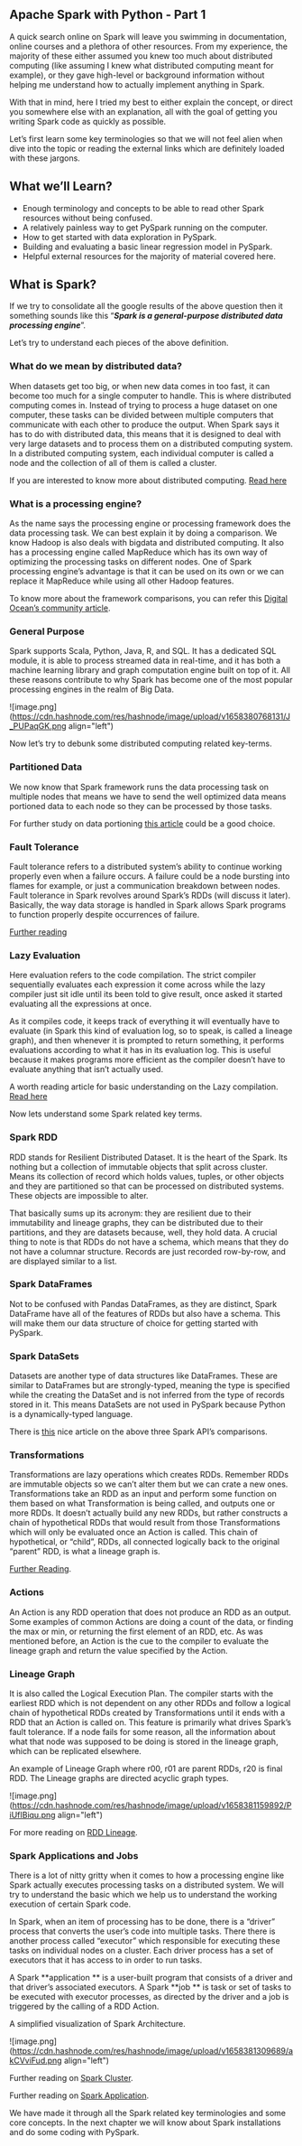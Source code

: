 ## Apache Spark with Python - Part 1

A quick search online on Spark will leave you swimming in documentation, online courses and a plethora of other resources. From my experience, the majority of these either assumed you knew too much about distributed computing (like assuming I knew what distributed computing meant for example), or they gave high-level or background information without helping me understand how to actually implement anything in Spark.

With that in mind, here I tried my best to either explain the concept, or direct you somewhere else with an explanation, all with the goal of getting you writing Spark code as quickly as possible.

Let’s first learn some key terminologies so that we will not feel alien when dive into the topic or reading the external links which are definitely loaded with these jargons.

## What we’ll Learn?

- Enough terminology and concepts to be able to read other Spark resources without being confused.
- A relatively painless way to get PySpark running on the computer.
- How to get started with data exploration in PySpark.
- Building and evaluating a basic linear regression model in PySpark.
- Helpful external resources for the majority of material covered here.

## What is Spark?

If we try to consolidate all the google results of the above question then it something sounds like this “***Spark is a general-purpose distributed data processing engine***”. 

Let’s try to understand each pieces of the above definition.

### What do we mean by distributed data?

When datasets get too big, or when new data comes in too fast, it can become too much for a single computer to handle. This is where distributed computing comes in. Instead of trying to process a huge dataset on one computer, these tasks can be divided between multiple computers that communicate with each other to produce the output. When Spark says it has to do with distributed data, this means that it is designed to deal with very large datasets and to process them on a distributed computing system. In a distributed computing system, each individual computer is called a node and the collection of all of them is called a cluster.

If you are interested to know more about distributed computing. [Read here](https://medium.com/baseds/many-nodes-one-distributed-system-9921f85205c4)

### What is a processing engine?

As the name says the processing engine or processing framework does the data processing task. We can best explain it by doing a comparison. We know Hadoop is also deals with bigdata and distributed computing. It also has a processing engine called MapReduce which has its own way of optimizing the processing tasks on different nodes. One of Spark processing engine’s advantage is that it can be used on its own or we can replace it MapReduce while using all other Hadoop features. 

To know more about the framework comparisons, you can refer this [Digital Ocean’s community article](https://www.digitalocean.com/community/tutorials/hadoop-storm-samza-spark-and-flink-big-data-frameworks-compared).

### General Purpose

Spark supports Scala, Python, Java, R, and SQL. It has a dedicated SQL module, it is able to process streamed data in real-time, and it has both a machine learning library and graph computation engine built on top of it. All these reasons contribute to why Spark has become one of the most popular processing engines in the realm of Big Data.


![image.png](https://cdn.hashnode.com/res/hashnode/image/upload/v1658380768131/J_PUPaqGK.png align="left")

Now let’s try to debunk some distributed computing related key-terms.

### Partitioned Data

We now know that Spark framework runs the data processing task on multiple nodes that means we have to send the well optimized data means portioned data to each node so they can be processed by those tasks.

For further study on data portioning [this article](https://towardsdatascience.com/database-terminologies-partitioning-f91683901716) could be a good choice. 

### Fault Tolerance

Fault tolerance refers to a distributed system’s ability to continue working properly even when a failure occurs. A failure could be a node bursting into flames for example, or just a communication breakdown between nodes. Fault tolerance in Spark revolves around Spark’s RDDs (will discuss it later). Basically, the way data storage is handled in Spark allows Spark programs to function properly despite occurrences of failure.

[Further reading](https://www.quora.com/How-is-fault-tolerance-achieved-in-Apache-Spark) 

### Lazy Evaluation

Here evaluation refers to the code compilation. The strict compiler sequentially evaluates each expression it come across while the lazy compiler just sit idle until its been told to give result, once asked it started evaluating all the expressions at once.

As it compiles code, it keeps track of everything it will eventually have to evaluate (in Spark this kind of evaluation log, so to speak, is called a lineage graph), and then whenever it is prompted to return something, it performs evaluations according to what it has in its evaluation log. This is useful because it makes programs more efficient as the compiler doesn’t have to evaluate anything that isn’t actually used.

A worth reading article for basic understanding on the Lazy compilation. [Read here](https://medium.com/background-thread/what-is-lazy-evaluation-programming-word-of-the-day-8a6f4410053f)

Now lets understand some Spark related key terms.

### Spark RDD

RDD stands for Resilient Distributed Dataset. It is the heart of the Spark. Its nothing but a collection of immutable objects that split across cluster. Means its collection of record which holds values, tuples, or other objects and they are partitioned so that can be processed on distributed systems. These objects are impossible to alter. 

That basically sums up its acronym: they are resilient due to their immutability and lineage graphs, they can be distributed due to their partitions, and they are datasets because, well, they hold data. A crucial thing to note is that RDDs do not have a schema, which means that they do not have a columnar structure. Records are just recorded row-by-row, and are displayed similar to a list.

### Spark DataFrames

Not to be confused with Pandas DataFrames, as they are distinct, Spark DataFrame have all of the features of RDDs but also have a schema. This will make them our data structure of choice for getting started with PySpark.

### Spark DataSets

Datasets are another type of data structures like DataFrames. These are similar to DataFrames but are strongly-typed, meaning the type is specified while the creating the DataSet and is not inferred from the type of records stored in it. This means DataSets are not used in PySpark because Python is a dynamically-typed language.

There is [this](https://databricks.com/blog/2016/07/14/a-tale-of-three-apache-spark-apis-rdds-dataframes-and-datasets.html) nice article on the above three Spark API’s comparisons.

### Transformations

Transformations are lazy operations which creates RDDs. Remember RDDs are immutable objects so we can’t alter them but we can crate a new ones. Transformations take an RDD as an input and perform some function on them based on what Transformation is being called, and outputs one or more RDDs.
 It doesn’t actually build any new RDDs, but rather constructs a chain of hypothetical RDDs that would result from those Transformations which will only be evaluated once an Action is called. This chain of hypothetical, or “child”, RDDs, all connected logically back to the original “parent” RDD, is what a lineage graph is.

[Further Reading](https://jaceklaskowski.gitbooks.io/mastering-apache-spark/spark-rdd-transformations.html).

### Actions

An Action is any RDD operation that does not produce an RDD as an output. Some examples of common Actions are doing a count of the data, or finding the max or min, or returning the first element of an RDD, etc. As was mentioned before, an Action is the cue to the compiler to evaluate the lineage graph and return the value specified by the Action.

### Lineage Graph

It is also called the Logical Execution Plan. The compiler starts with the earliest RDD which is not dependent on any other RDDs and follow a logical chain of hypothetical RDDs created by Transformations until it ends with a RDD that an Action is called on. This feature is primarily what drives Spark’s fault tolerance. If a node fails for some reason, all the information about what that node was supposed to be doing is stored in the lineage graph, which can be replicated elsewhere.

An example of Lineage Graph where r00, r01 are parent RDDs, r20 is final RDD. The Lineage graphs are directed acyclic graph types.


![image.png](https://cdn.hashnode.com/res/hashnode/image/upload/v1658381159892/PiUfIBiqu.png align="left")

For more reading on [RDD Lineage](https://jaceklaskowski.gitbooks.io/mastering-apache-spark/spark-rdd-lineage.html#logical-execution-plan).

### Spark Applications and Jobs

There is a lot of nitty gritty when it comes to how a processing engine like Spark actually executes processing tasks on a distributed system. We will try to understand the basic which we help us to understand the working execution of certain Spark code.

In Spark, when an item of processing has to be done, there is a “driver” process that converts the user’s code into multiple tasks. There there is another process called “executor” which responsible for executing these tasks on individual nodes on a cluster. Each driver process has a set of executors that it has access to in order to run tasks. 

A Spark **application ** is a user-built program that consists of a driver and that driver’s associated executors. A Spark **job ** is task or set of tasks to be executed with executor processes, as directed by the driver and a job is triggered by the calling of a RDD Action.

A simplified visualization of Spark Architecture.


![image.png](https://cdn.hashnode.com/res/hashnode/image/upload/v1658381309689/akCVviFud.png align="left")

Further reading on [Spark Cluster](https://spark.apache.org/docs/latest/cluster-overview.html).

Further reading on [Spark Application](https://www.cloudera.com/documentation/enterprise/5-6-x/topics/cdh_ig_spark_apps.html).

We have made it through all the Spark related key terminologies and some core concepts. In the next chapter we will know about Spark installations and do some coding with PySpark.



 


















